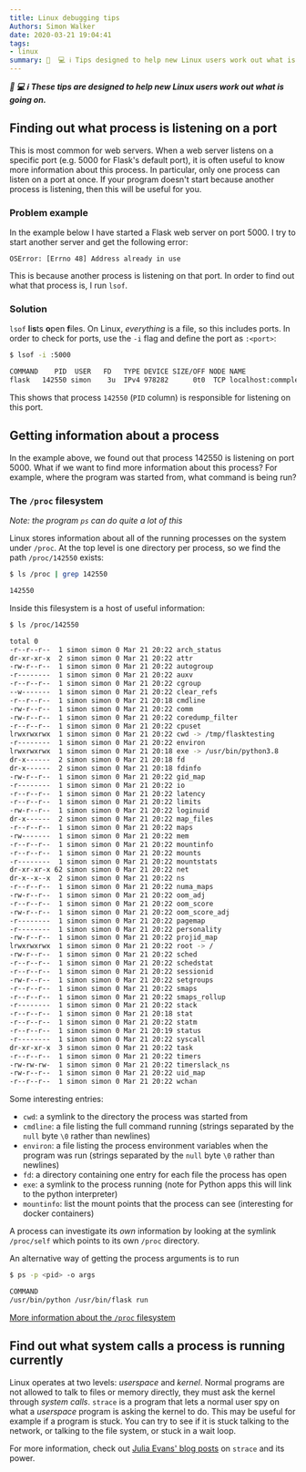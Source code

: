 ```yaml
---
title: Linux debugging tips
Authors: Simon Walker
date: 2020-03-21 19:04:41
tags:
- linux
summary: 📘  💻 ℹ️ Tips designed to help new Linux users work out what is going on
---
```


_**📘  💻 ℹ️ These tips are designed to help new Linux users work out what is going on.**_


## Finding out what process is listening on a port

This is most common for web servers. When a web server listens on a specific
port (e.g. 5000 for Flask's default port), it is often useful to know more
information about this process. In particular, only one process can listen on a
port at once. If your program doesn't start because another process is
listening, then this will be useful for you.

### Problem example

In the example below I have started a Flask web server on port 5000. I try to
start another server and get the following error:

```
OSError: [Errno 48] Address already in use
```

This is because another process is listening on that port. In order to find out
what that process is, I run `lsof`.

### Solution

`lsof` **l**i**s**ts **o**pen **f**iles. On Linux, _everything_ is a file, so
this includes ports. In order to check for ports, use the `-i` flag and define
the port as `:<port>`:

```sh
$ lsof -i :5000

COMMAND    PID  USER   FD   TYPE DEVICE SIZE/OFF NODE NAME
flask   142550 simon    3u  IPv4 978282      0t0  TCP localhost:commplex-main (LISTEN)
```

This shows that process `142550` (`PID` column) is responsible for listening on
this port.

## Getting information about a process

In the example above, we found out that process 142550 is listening on port 5000.
What if we want to find more information about this process? For example, where
the program was started from, what command is being run?

### The `/proc` filesystem

_Note: the program `ps` can do quite a lot of this_

Linux stores information about all of the running processes on the system under
`/proc`. At the top level is one directory per process, so we find the path
`/proc/142550` exists:

```sh
$ ls /proc | grep 142550

142550
```

Inside this filesystem is a host of useful information:

```sh
$ ls /proc/142550

total 0
-r--r--r--  1 simon simon 0 Mar 21 20:22 arch_status
dr-xr-xr-x  2 simon simon 0 Mar 21 20:22 attr
-rw-r--r--  1 simon simon 0 Mar 21 20:22 autogroup
-r--------  1 simon simon 0 Mar 21 20:22 auxv
-r--r--r--  1 simon simon 0 Mar 21 20:22 cgroup
--w-------  1 simon simon 0 Mar 21 20:22 clear_refs
-r--r--r--  1 simon simon 0 Mar 21 20:18 cmdline
-rw-r--r--  1 simon simon 0 Mar 21 20:22 comm
-rw-r--r--  1 simon simon 0 Mar 21 20:22 coredump_filter
-r--r--r--  1 simon simon 0 Mar 21 20:22 cpuset
lrwxrwxrwx  1 simon simon 0 Mar 21 20:22 cwd -> /tmp/flasktesting
-r--------  1 simon simon 0 Mar 21 20:22 environ
lrwxrwxrwx  1 simon simon 0 Mar 21 20:18 exe -> /usr/bin/python3.8
dr-x------  2 simon simon 0 Mar 21 20:18 fd
dr-x------  2 simon simon 0 Mar 21 20:18 fdinfo
-rw-r--r--  1 simon simon 0 Mar 21 20:22 gid_map
-r--------  1 simon simon 0 Mar 21 20:22 io
-r--r--r--  1 simon simon 0 Mar 21 20:22 latency
-r--r--r--  1 simon simon 0 Mar 21 20:22 limits
-rw-r--r--  1 simon simon 0 Mar 21 20:22 loginuid
dr-x------  2 simon simon 0 Mar 21 20:22 map_files
-r--r--r--  1 simon simon 0 Mar 21 20:22 maps
-rw-------  1 simon simon 0 Mar 21 20:22 mem
-r--r--r--  1 simon simon 0 Mar 21 20:22 mountinfo
-r--r--r--  1 simon simon 0 Mar 21 20:22 mounts
-r--------  1 simon simon 0 Mar 21 20:22 mountstats
dr-xr-xr-x 62 simon simon 0 Mar 21 20:22 net
dr-x--x--x  2 simon simon 0 Mar 21 20:22 ns
-r--r--r--  1 simon simon 0 Mar 21 20:22 numa_maps
-rw-r--r--  1 simon simon 0 Mar 21 20:22 oom_adj
-r--r--r--  1 simon simon 0 Mar 21 20:22 oom_score
-rw-r--r--  1 simon simon 0 Mar 21 20:22 oom_score_adj
-r--------  1 simon simon 0 Mar 21 20:22 pagemap
-r--------  1 simon simon 0 Mar 21 20:22 personality
-rw-r--r--  1 simon simon 0 Mar 21 20:22 projid_map
lrwxrwxrwx  1 simon simon 0 Mar 21 20:22 root -> /
-rw-r--r--  1 simon simon 0 Mar 21 20:22 sched
-r--r--r--  1 simon simon 0 Mar 21 20:22 schedstat
-r--r--r--  1 simon simon 0 Mar 21 20:22 sessionid
-rw-r--r--  1 simon simon 0 Mar 21 20:22 setgroups
-r--r--r--  1 simon simon 0 Mar 21 20:22 smaps
-r--r--r--  1 simon simon 0 Mar 21 20:22 smaps_rollup
-r--------  1 simon simon 0 Mar 21 20:22 stack
-r--r--r--  1 simon simon 0 Mar 21 20:18 stat
-r--r--r--  1 simon simon 0 Mar 21 20:22 statm
-r--r--r--  1 simon simon 0 Mar 21 20:19 status
-r--------  1 simon simon 0 Mar 21 20:22 syscall
dr-xr-xr-x  3 simon simon 0 Mar 21 20:22 task
-r--r--r--  1 simon simon 0 Mar 21 20:22 timers
-rw-rw-rw-  1 simon simon 0 Mar 21 20:22 timerslack_ns
-rw-r--r--  1 simon simon 0 Mar 21 20:22 uid_map
-r--r--r--  1 simon simon 0 Mar 21 20:22 wchan
```

Some interesting entries:

* `cwd`: a symlink to the directory the process was started from
* `cmdline`: a file listing the full command running (strings separated by the
  `null` byte `\0` rather than newlines)
* `environ`: a file listing the process environment variables when the program
  was run (strings separated by the `null` byte `\0` rather than newlines)
* `fd`: a directory containing one entry for each file the process has open
* `exe`: a symlink to the process running (note for Python apps this will link to
  the python interpreter)
* `mountinfo`: list the mount points that the process can see (interesting for
  docker containers)

A process can investigate its _own_ information by looking at the symlink
`/proc/self` which points to its own `/proc` directory.

An alternative way of getting the process arguments is to run

```sh
$ ps -p <pid> -o args

COMMAND
/usr/bin/python /usr/bin/flask run
```

[More information about the `/proc`
filesystem](http://man7.org/linux/man-pages/man5/proc.5.html)

## Find out what system calls a process is running currently

Linux operates at two levels: _userspace_ and _kernel_. Normal programs are not
allowed to talk to files or memory directly, they must ask the kernel through
_system calls_. `strace` is a program that lets a normal user spy on what a
_userspace_ program is asking the kernel to do. This may be useful for example
if a program is stuck. You can try to see if it is stuck talking to the network,
or talking to the file system, or stuck in a wait loop.

For more information, check out [Julia Evans' blog
posts](https://jvns.ca/categories/strace/) on `strace` and its power.
